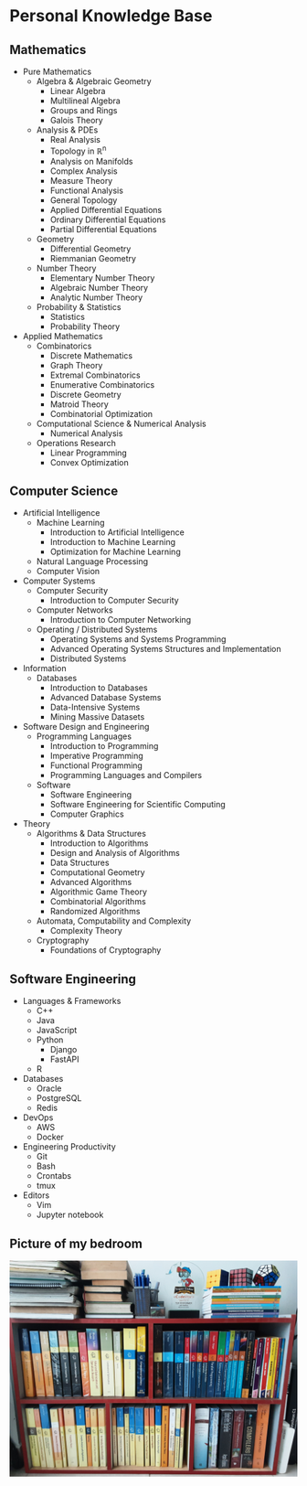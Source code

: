 # Personal Knowledge Base

## Mathematics
- Pure Mathematics
    - Algebra & Algebraic Geometry
        - Linear Algebra
        - Multilineal Algebra
        - Groups and Rings
        - Galois Theory
    - Analysis & PDEs
        - Real Analysis
        - Topology in ℝ<sup>n</sup>
        - Analysis on Manifolds
        - Complex Analysis
        - Measure Theory
        - Functional Analysis
        - General Topology
        - Applied Differential Equations
        - Ordinary Differential Equations
        - Partial Differential Equations
    - Geometry
        - Differential Geometry
        - Riemmanian Geometry
    - Number Theory
        - Elementary Number Theory
        - Algebraic Number Theory
        - Analytic Number Theory
    - Probability & Statistics
        - Statistics
        - Probability Theory
- Applied Mathematics
    - Combinatorics
        - Discrete Mathematics
        - Graph Theory
        - Extremal Combinatorics
        - Enumerative Combinatorics
        - Discrete Geometry
        - Matroid Theory
        - Combinatorial Optimization
    - Computational Science & Numerical Analysis
        - Numerical Analysis
    - Operations Research
        - Linear Programming
        - Convex Optimization

## Computer Science
- Artificial Intelligence
    - Machine Learning
        - Introduction to Artificial Intelligence
        - Introduction to Machine Learning
        - Optimization for Machine Learning
    - Natural Language Processing
    - Computer Vision
- Computer Systems
    - Computer Security
        - Introduction to Computer Security
    - Computer Networks
        - Introduction to Computer Networking
    - Operating / Distributed Systems
        - Operating Systems and Systems Programming
        - Advanced Operating Systems Structures and Implementation
        - Distributed Systems
- Information
    - Databases
        - Introduction to Databases
        - Advanced Database Systems
        - Data-Intensive Systems
        - Mining Massive Datasets
- Software Design and Engineering
    - Programming Languages
        - Introduction to Programming
        - Imperative Programming
        - Functional Programming
        - Programming Languages and Compilers
    - Software
        - Software Engineering
        - Software Engineering for Scientific Computing
        - Computer Graphics
- Theory
    - Algorithms & Data Structures
        - Introduction to Algorithms
        - Design and Analysis of Algorithms
        - Data Structures
        - Computational Geometry
        - Advanced Algorithms
        - Algorithmic Game Theory
        - Combinatorial Algorithms
        - Randomized Algorithms
    - Automata, Computability and Complexity
        - Complexity Theory
    - Cryptography
        - Foundations of Cryptography

## Software Engineering
- Languages & Frameworks
    - C++
    - Java
    - JavaScript
    - Python
        - Django
        - FastAPI
    - R
- Databases
    - Oracle
    - PostgreSQL
    - Redis
- DevOps
    - AWS
    - Docker
- Engineering Productivity
    - Git
    - Bash
    - Crontabs
    - tmux
- Editors
    - Vim
    - Jupyter notebook

## Picture of my bedroom
![My bedroom](images/bedroom.jpg)